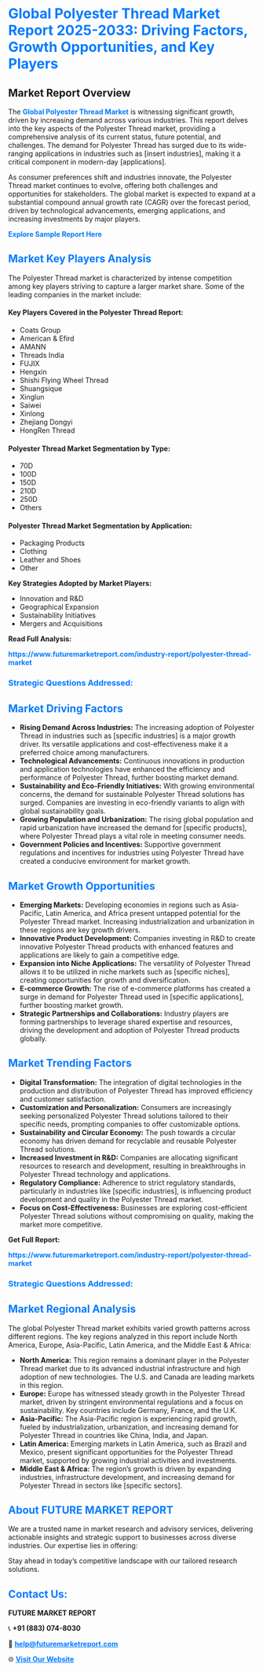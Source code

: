 <h1 style="color: #007BFF;">Global Polyester Thread Market Report 2025-2033: Driving Factors, Growth Opportunities, and Key Players</h1>

<section id="overview">
<h2>Market Report Overview</h2>
<p>The <a href="https://www.futuremarketreport.com/industry-report/polyester-thread-market" style="color: #007BFF; text-decoration: none;"><strong>Global Polyester Thread Market</strong></a> is witnessing significant growth, driven by increasing demand across various industries. This report delves into the key aspects of the Polyester Thread market, providing a comprehensive analysis of its current status, future potential, and challenges. The demand for Polyester Thread has surged due to its wide-ranging applications in industries such as [insert industries], making it a critical component in modern-day [applications].</p>
<p>As consumer preferences shift and industries innovate, the Polyester Thread market continues to evolve, offering both challenges and opportunities for stakeholders. The global market is expected to expand at a substantial compound annual growth rate (CAGR) over the forecast period, driven by technological advancements, emerging applications, and increasing investments by major players.</p>
</section>

<section id="overview">
<p><a href="https://www.futuremarketreport.com/request-sample/reportId=83318" style="color: #007BFF; text-decoration: none;"><strong>Explore Sample Report Here</strong></a></p>
</section>

<section id="key-players">
<h2 style="color: #007BFF;">Market Key Players Analysis</h2>
<p>The Polyester Thread market is characterized by intense competition among key players striving to capture a larger market share. Some of the leading companies in the market include:</p>
<h4>Key Players Covered in the Polyester Thread Report:</h4>
<ul><li>Coats Group</li><li>American &amp; Efird</li><li>AMANN</li><li>Threads India</li><li>FUJIX</li><li>Hengxin</li><li>Shishi Flying Wheel Thread</li><li>Shuangsique</li><li>Xinglun</li><li>Saiwei</li><li>Xinlong</li><li>Zhejiang Dongyi</li><li>HongRen Thread</li></ul>
<h4>Polyester Thread Market Segmentation by Type:</h4>
<ul><li>70D</li><li>100D</li><li>150D</li><li>210D</li><li>250D</li><li>Others</li></ul>

<h4>Polyester Thread Market Segmentation by Application:</h4>
<ul><li>Packaging Products</li><li>Clothing</li><li>Leather and Shoes</li><li>Other</li></ul>
<p><strong>Key Strategies Adopted by Market Players:</strong></p>
<ul>
<li>Innovation and R&D</li>
<li>Geographical Expansion</li>
<li>Sustainability Initiatives</li>
<li>Mergers and Acquisitions</li>
</ul>
</section>

<section>
<p><strong>Read Full Analysis: </strong></p><a href="https://www.futuremarketreport.com/industry-report/polyester-thread-market" style="color: #007BFF; text-decoration: none;"><strong>https://www.futuremarketreport.com/industry-report/polyester-thread-market</strong></a>
<h3 style="color: #007BFF;">Strategic Questions Addressed:</h3>
</section>

<section id="driving-factors">
<h2 style="color: #007BFF;">Market Driving Factors</h2>
<ul>
<li><strong>Rising Demand Across Industries:</strong> The increasing adoption of Polyester Thread in industries such as [specific industries] is a major growth driver. Its versatile applications and cost-effectiveness make it a preferred choice among manufacturers.</li>
<li><strong>Technological Advancements:</strong> Continuous innovations in production and application technologies have enhanced the efficiency and performance of Polyester Thread, further boosting market demand.</li>
<li><strong>Sustainability and Eco-Friendly Initiatives:</strong> With growing environmental concerns, the demand for sustainable Polyester Thread solutions has surged. Companies are investing in eco-friendly variants to align with global sustainability goals.</li>
<li><strong>Growing Population and Urbanization:</strong> The rising global population and rapid urbanization have increased the demand for [specific products], where Polyester Thread plays a vital role in meeting consumer needs.</li>
<li><strong>Government Policies and Incentives:</strong> Supportive government regulations and incentives for industries using Polyester Thread have created a conducive environment for market growth.</li>
</ul>
</section>

<section id="growth-opportunities">
<h2 style="color: #007BFF;">Market Growth Opportunities</h2>
<ul>
<li><strong>Emerging Markets:</strong> Developing economies in regions such as Asia-Pacific, Latin America, and Africa present untapped potential for the Polyester Thread market. Increasing industrialization and urbanization in these regions are key growth drivers.</li>
<li><strong>Innovative Product Development:</strong> Companies investing in R&D to create innovative Polyester Thread products with enhanced features and applications are likely to gain a competitive edge.</li>
<li><strong>Expansion into Niche Applications:</strong> The versatility of Polyester Thread allows it to be utilized in niche markets such as [specific niches], creating opportunities for growth and diversification.</li>
<li><strong>E-commerce Growth:</strong> The rise of e-commerce platforms has created a surge in demand for Polyester Thread used in [specific applications], further boosting market growth.</li>
<li><strong>Strategic Partnerships and Collaborations:</strong> Industry players are forming partnerships to leverage shared expertise and resources, driving the development and adoption of Polyester Thread products globally.</li>
</ul>
</section>

<section id="trending-factors">
<h2 style="color: #007BFF;">Market Trending Factors</h2>
<ul>
<li><strong>Digital Transformation:</strong> The integration of digital technologies in the production and distribution of Polyester Thread has improved efficiency and customer satisfaction.</li>
<li><strong>Customization and Personalization:</strong> Consumers are increasingly seeking personalized Polyester Thread solutions tailored to their specific needs, prompting companies to offer customizable options.</li>
<li><strong>Sustainability and Circular Economy:</strong> The push towards a circular economy has driven demand for recyclable and reusable Polyester Thread solutions.</li>
<li><strong>Increased Investment in R&D:</strong> Companies are allocating significant resources to research and development, resulting in breakthroughs in Polyester Thread technology and applications.</li>
<li><strong>Regulatory Compliance:</strong> Adherence to strict regulatory standards, particularly in industries like [specific industries], is influencing product development and quality in the Polyester Thread market.</li>
<li><strong>Focus on Cost-Effectiveness:</strong> Businesses are exploring cost-efficient Polyester Thread solutions without compromising on quality, making the market more competitive.</li>
</ul>
</section>

<section>
<p><strong>Get Full Report: </strong></p><a href="https://www.futuremarketreport.com/industry-report/polyester-thread-market" style="color: #007BFF; text-decoration: none;"><strong>https://www.futuremarketreport.com/industry-report/polyester-thread-market</strong></a>
<h3 style="color: #007BFF;">Strategic Questions Addressed:</h3>
</section>


<section id="regional-analysis">
<h2 style="color: #007BFF;">Market Regional Analysis</h2>
<p>The global Polyester Thread market exhibits varied growth patterns across different regions. The key regions analyzed in this report include North America, Europe, Asia-Pacific, Latin America, and the Middle East & Africa:</p>
<ul>
<li><strong>North America:</strong> This region remains a dominant player in the Polyester Thread market due to its advanced industrial infrastructure and high adoption of new technologies. The U.S. and Canada are leading markets in this region.</li>
<li><strong>Europe:</strong> Europe has witnessed steady growth in the Polyester Thread market, driven by stringent environmental regulations and a focus on sustainability. Key countries include Germany, France, and the U.K.</li>
<li><strong>Asia-Pacific:</strong> The Asia-Pacific region is experiencing rapid growth, fueled by industrialization, urbanization, and increasing demand for Polyester Thread in countries like China, India, and Japan.</li>
<li><strong>Latin America:</strong> Emerging markets in Latin America, such as Brazil and Mexico, present significant opportunities for the Polyester Thread market, supported by growing industrial activities and investments.</li>
<li><strong>Middle East & Africa:</strong> The region’s growth is driven by expanding industries, infrastructure development, and increasing demand for Polyester Thread in sectors like [specific sectors].</li>
</ul>
</section>

<footer>
<h2 style="color: #007BFF;">About FUTURE MARKET REPORT</h2>
<p>We are a trusted name in market research and advisory services, delivering actionable insights and strategic support to businesses across diverse industries. Our expertise lies in offering:</p>

<p>Stay ahead in today’s competitive landscape with our tailored research solutions.</p>

<h2 style="color: #007BFF;">Contact Us:</h2>
<p><strong>FUTURE MARKET REPORT</strong></p>
<p>📞 <strong>+91 (883) 074-8030</strong></p>
<p>📧 <strong><a href="mailto:help@futuremarketreport.com" style="color: #007BFF;">help@futuremarketreport.com</a></strong></p>
<p>🌐 <strong><a href="https://www.futuremarketreport.com/" style="color: #007BFF;">Visit Our Website</a></strong></p>
</footer>